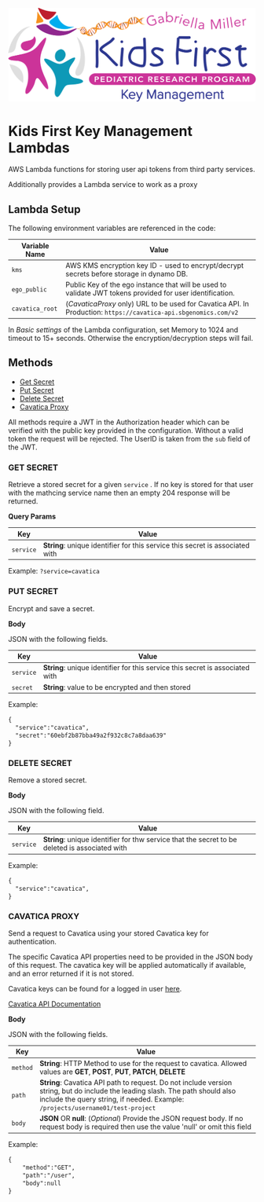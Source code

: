 <p align="center">
  <img src="docs/key_management.svg" alt="Kids First Key Management" width="660px">
</p>

# Kids First Key Management Lambdas

AWS Lambda functions for storing user api tokens from third party services.

Additionally provides a Lambda service to work as a proxy 

## Lambda Setup

The following environment variables are referenced in the code:

| Variable Name        | Value         |
| ---------- | ------------- |
| `kms` | AWS KMS encryption key ID - used to encrypt/decrypt secrets before storage in dynamo DB. |
| `ego_public` | Public Key of the ego instance that will be used to validate JWT tokens provided for user identification. |
| `cavatica_root` | (*CavaticaProxy* only) URL to be used for Cavatica API. In Production: `https://cavatica-api.sbgenomics.com/v2` |
 
In *Basic settings* of the Lambda configuration, set Memory to 1024 and timeout to 15+ seconds. Otherwise the encryption/decryption steps will fail.


## Methods

 * [Get Secret](#get-secret)
 * [Put Secret](#put-secret)
 * [Delete Secret](#delete-secret)
 * [Cavatica Proxy](#cavatica-proxy)

All methods require a JWT in the Authorization header which can be verified with the public key provided in the configuration. Without a valid token the request will be rejected. The UserID is taken from the `sub` field of the JWT.



### GET SECRET

Retrieve a stored secret for a given `service` . If no key is stored for that user with the mathcing service name then an empty 204 response will be returned.

**Query Params**

| Key        | Value         |
| ---------- | ------------- |
| `service`    | **String**: unique identifier for this service this secret is associated with |

Example: `?service=cavatica`


### PUT SECRET

Encrypt and save a secret. 


**Body**

JSON with the following fields.

| Key        | Value         |
| ---------- | ------------- |
| `service`    | **String**: unique identifier for this service this secret is associated with |
| `secret`    | **String**: value to be encrypted and then stored |

Example:
```$json
{
  "service":"cavatica",
  "secret":"60ebf2b87bba49a2f932c8c7a8daa639"
}
```


### DELETE SECRET

Remove a stored secret. 

**Body**

JSON with the following field.

| Key        | Value         |
| ---------- | ------------- |
| `service`    | **String**: unique identifier for thw service that the secret to be deleted is associated with |


Example:
```$json
{
  "service":"cavatica",
}
```

### CAVATICA PROXY

Send a request to Cavatica using your stored Cavatica key for authentication.

The specific Cavatica API properties need to be provided in the JSON body of this request. The cavatica key will be applied automatically if available, and an error returned if it is not stored.

Cavatica keys can be found for a logged in user [here](https://cavatica.sbgenomics.com/developer#token).

[Cavatica API Documentation](http://docs.cavatica.org/docs/the-api)  


**Body**

JSON with the following fields.

| Key        | Value         |
| ---------- | ------------- |
| `method`    | **String**: HTTP Method to use for the request to cavatica. Allowed values are **GET**, **POST**, **PUT**, **PATCH**, **DELETE**|
| `path`    | **String**: Cavatica API path to request. Do not include version string, but do include the leading slash. The path should also include the query string, if needed. Example: `/projects/username01/test-project` |
| `body`    | **JSON** OR **null**: (*Optional*) Provide the JSON request body. If no request body is required then use the value 'null' or omit this field |

Example:
```$json
{
	"method":"GET",
	"path":"/user",
	"body":null
}
